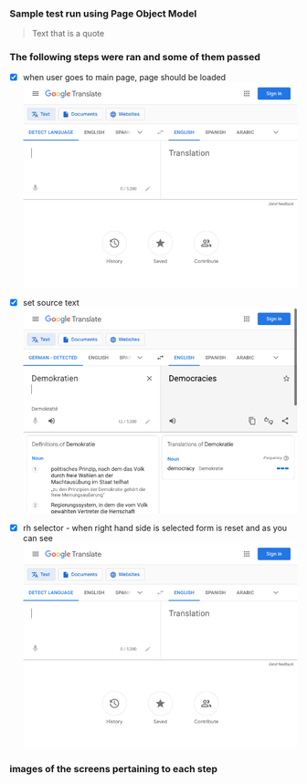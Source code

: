 ### Sample test run using Page Object Model

> Text that is a quote

### The following steps were ran and some of them passed
- [x] when user goes to main page, page should be loaded
  ![This is an image](https://github.com/xaverrevax/simple_pom/blob/main/data/193454.521_at_the_target.png)
- [X] set source text
  ![This is an image](https://github.com/xaverrevax/simple_pom/blob/main/data/193459.247_set_source_text.png)
- [X] rh selector -  when right hand side is selected form is reset and as you can see 
  ![This is an image](https://github.com/xaverrevax/simple_pom/blob/main/data/193454.521_at_the_target.png)



### images of the screens pertaining to each step

